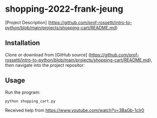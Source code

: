 # shopping-2022-frank-jeung

[Project Description] (https://github.com/prof-rossetti/intro-to-python/blob/main/projects/shopping-cart/README.md)

## Installation

Clone or download from [GitHub source] (https://github.com/prof-rossetti/intro-to-python/blob/main/projects/shopping-cart/README.md), then navigate into the project repositor:




## Usage

Run the program:

```sh
python shopping_cart.py
```

Received help from https://www.youtube.com/watch?v=3BaGb-1cIr0
